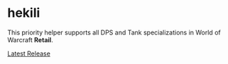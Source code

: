 # hekili
This priority helper supports all DPS and Tank specializations in World of Warcraft **Retail**.

[Latest Release](https://github.com/Hekili/hekili/releases/latest)
 